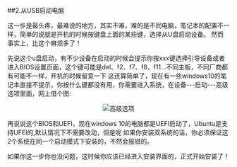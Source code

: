 ##2.从USB启动电脑

这一步是最头疼，最难说的地方，其实不难，难的是不同电脑，笔记本的配置不一样，简单的说就是开机的时候按键盘上面的某些键，选择从U盘启动设备。
然而事实上，比这个麻烦多了！

先说这个u盘启动，有不少设备在启动的时候会提示你按xxx键选择引导设备或者进入BIOS设置页面，这个键可能是del、f2、f7、f8、f11...不同主板，不同厂商都有可能不一样，开机的时候留意一下
这还算简单了，现在有一些windows10的笔记本直接不提示，你按什么键都没有用，你需要进入系统，在设备---启动---高级选项里面，网上借个图:
<div align="center">

![高级选项](https://img.lancdn.com/landian/2016/09/25729-2.png)

</div>

再说说这个BIOS和UEFI，现在windows 10的电脑都是UEFI启动了，Ubuntu是支持UFEI的,默认情况下不需要改动，但是呢
如果你安装双系统的话，你必须保证这2个系统在同一个启动模式下安装的，不然会报错的。

如果你这一步你也没问题，这时候你应该已经进入安装界面的，正式开始安装了！